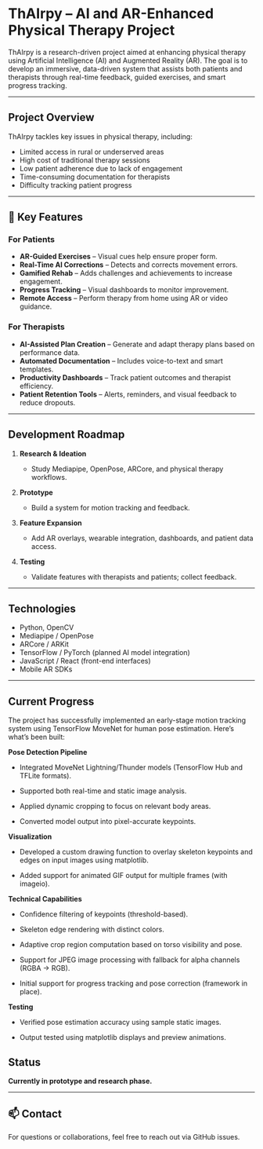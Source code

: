 # ThAIrpy – AI and AR-Enhanced Physical Therapy Project

ThAIrpy is a research-driven project aimed at enhancing physical therapy using Artificial Intelligence (AI) and Augmented Reality (AR). The goal is to develop an immersive, data-driven system that assists both patients and therapists through real-time feedback, guided exercises, and smart progress tracking.

---

## Project Overview

ThAIrpy tackles key issues in physical therapy, including:
- Limited access in rural or underserved areas
- High cost of traditional therapy sessions
- Low patient adherence due to lack of engagement
- Time-consuming documentation for therapists
- Difficulty tracking patient progress

---

## 🔧 Key Features

### For Patients
- **AR-Guided Exercises** – Visual cues help ensure proper form.
- **Real-Time AI Corrections** – Detects and corrects movement errors.
- **Gamified Rehab** – Adds challenges and achievements to increase engagement.
- **Progress Tracking** – Visual dashboards to monitor improvement.
- **Remote Access** – Perform therapy from home using AR or video guidance.

### For Therapists
- **AI-Assisted Plan Creation** – Generate and adapt therapy plans based on performance data.
- **Automated Documentation** – Includes voice-to-text and smart templates.
- **Productivity Dashboards** – Track patient outcomes and therapist efficiency.
- **Patient Retention Tools** – Alerts, reminders, and visual feedback to reduce dropouts.

---

## Development Roadmap

1. **Research & Ideation**
   - Study Mediapipe, OpenPose, ARCore, and physical therapy workflows.

2. **Prototype**
   - Build a system for motion tracking and feedback.

3. **Feature Expansion**
   - Add AR overlays, wearable integration, dashboards, and patient data access.

4. **Testing**
   - Validate features with therapists and patients; collect feedback.

---

## Technologies

- Python, OpenCV
- Mediapipe / OpenPose
- ARCore / ARKit
- TensorFlow / PyTorch (planned AI model integration)
- JavaScript / React (front-end interfaces)
- Mobile AR SDKs

---
## Current Progress
The project has successfully implemented an early-stage motion tracking system using TensorFlow MoveNet for human pose estimation. Here’s what’s been built:

**Pose Detection Pipeline**
- Integrated MoveNet Lightning/Thunder models (TensorFlow Hub and TFLite formats).

- Supported both real-time and static image analysis.

- Applied dynamic cropping to focus on relevant body areas.

- Converted model output into pixel-accurate keypoints.

**Visualization**
- Developed a custom drawing function to overlay skeleton keypoints and edges on input images using matplotlib.

- Added support for animated GIF output for multiple frames (with imageio).

**Technical Capabilities**
- Confidence filtering of keypoints (threshold-based).

- Skeleton edge rendering with distinct colors.

- Adaptive crop region computation based on torso visibility and pose.

- Support for JPEG image processing with fallback for alpha channels (RGBA → RGB).

- Initial support for progress tracking and pose correction (framework in place).

**Testing**
- Verified pose estimation accuracy using sample static images.

- Output tested using matplotlib displays and preview animations.

## Status

**Currently in prototype and research phase.**

---

## 📫 Contact

For questions or collaborations, feel free to reach out via GitHub issues.



